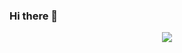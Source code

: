 ### Hi there 👋


<div align="center"> <img src="https://metrics.lecoq.io/sun0225SUN?template=classic&config.timezone=Asia%2FShanghai"> </div>
